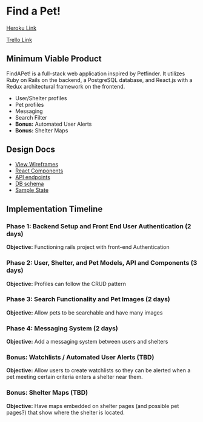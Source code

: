 # Find a Pet!

[Heroku Link](https://calm-sea-24517.herokuapp.com/)

[Trello Link](https://trello.com/b/vpOAqZzL/findapet)

## Minimum Viable Product

FindAPet! is a full-stack web application inspired by Petfinder. It utilizes Ruby on Rails on the backend, a PostgreSQL database, and React.js with a Redux architectural framework on the frontend.

- User/Shelter profiles
- Pet profiles
- Messaging
- Search Filter
- **Bonus:** Automated User Alerts
- **Bonus:** Shelter Maps

## Design Docs
* [View Wireframes][wireframes]
* [React Components][components]
* [API endpoints][api-endpoints]
* [DB schema][schema]
* [Sample State][sample-state]

[wireframes]: wireframes
[components]: component-hierarchy.md
[sample-state]: sample-state.md
[api-endpoints]: api-endpoints.md
[schema]: schema.md

## Implementation Timeline

### Phase 1: Backend Setup and Front End User Authentication (2 days)

**Objective:** Functioning rails project with front-end Authentication

### Phase 2: User, Shelter, and Pet Models, API and Components (3 days)

**Objective:** Profiles can follow the CRUD pattern

### Phase 3: Search Functionality and Pet Images (2 days)

**Objective:** Allow pets to be searchable and have many images

### Phase 4: Messaging System (2 days)

**Objective:** Add a messaging system between users and shelters

### Bonus: Watchlists / Automated User Alerts (TBD)

**Objective:** Allow users to create watchlists so they can be alerted when a pet meeting certain criteria enters a shelter near them.

### Bonus: Shelter Maps (TBD)

**Objective:** Have maps embedded on shelter pages (and possible pet pages?) that show where the shelter is located.
